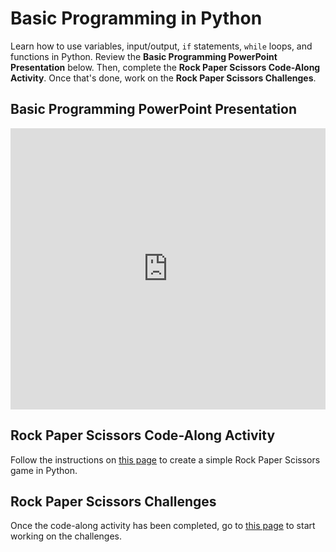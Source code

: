 # Basic Programming in Python
Learn how to use variables, input/output, `if` statements, `while` loops, and functions in Python. Review the **Basic Programming PowerPoint Presentation** below. Then, complete the **Rock Paper Scissors Code-Along Activity**. Once that's done, work on the **Rock Paper Scissors Challenges**.

## Basic Programming PowerPoint Presentation
<iframe src='https://view.officeapps.live.com/op/embed.aspx?src=https://hylandtechclub.com/python/BasicProgramming/BasicProgramming.pptx' width='100%' height='450px' frameborder='0'></iframe>

## Rock Paper Scissors Code-Along Activity
Follow the instructions on [this page](RPSCodeAlong.md) to create a simple Rock Paper Scissors game in Python.

## Rock Paper Scissors Challenges
Once the code-along activity has been completed, go to [this page](RPSChallenges.md) to start working on the challenges.